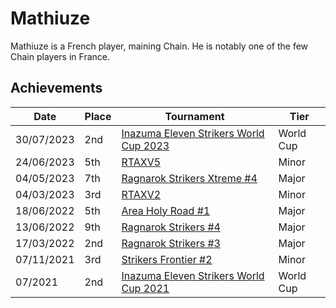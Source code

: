 # Mathiuze

Mathiuze is a French player, maining Chain. He is notably one of the few
Chain players in France.

## Achievements

| Date | Place | Tournament | Tier |
| - | - | - | - |
| 30/07/2023 | 2nd | [Inazuma Eleven Strikers World Cup 2023](../../tournaments/worldcup23.md) | World Cup |
| 24/06/2023 | 5th | [RTAXV5](../../tournaments/rtaxv/rtaxv5.md) | Minor |
| 04/05/2023 | 7th | [Ragnarok Strikers Xtreme #4](../../tournaments/ragna/ragnax4.md) | Major |
| 04/03/2023 | 3rd | [RTAXV2](../../tournaments/rtaxv/rtaxv2.md) | Minor |
| 18/06/2022 | 5th | [Area Holy Road #1](../../tournaments/misc/holyroad1.md) | Major |
| 13/06/2022 | 9th | [Ragnarok Strikers #4](../../tournaments/ragna/ragna4.md) | Major |
| 17/03/2022 | 2nd | [Ragnarok Strikers #3](../../tournaments/ragna/ragna3.md) | Major |
| 07/11/2021 | 3rd | [Strikers Frontier #2](../../tournaments/sf/sf2.md) | Minor |
| 07/2021 | 2nd | [Inazuma Eleven Strikers World Cup 2021](../../tournaments/worldcup21.md) | World Cup |
